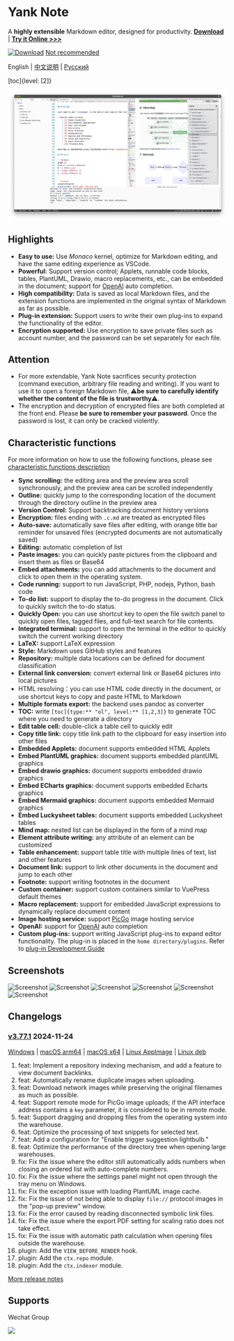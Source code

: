 # Yank Note

A **highly extensible** Markdown editor, designed for productivity. **[Download](https://github.com/purocean/yn/releases)** | **[Try it Online >>>](https://demo.yank-note.com/)**

[![Download](./help/mas_en.svg?.inline)](https://apps.apple.com/cn/app/yank-note/id1551528618) [Not recommended](https://github.com/purocean/yn/issues/65#issuecomment-1065799677)

English | [中文说明](./README_ZH-CN.md) | [Русский](./README_RU.md)

[toc]{level: [2]}

![Screenshot](./help/1.png)

## Highlights

- **Easy to use:** Use *Monaco* kernel, optimize for Markdown editing, and have the same editing experience as VSCode.
- **Powerful:** Support version control; Applets, runnable code blocks, tables, PlantUML, Drawio, macro replacements, etc., can be embedded in the document; support for [OpenAI](https://openai.com) auto completion.
- **High compatibility:** Data is saved as local Markdown files, and the extension functions are implemented in the original syntax of Markdown as far as possible.
- **Plug-in extension:** Support users to write their own plug-ins to expand the functionality of the editor.
- **Encryption supported:** Use encryption to save private files such as account number, and the password can be set separately for each file.

## Attention

- For more extendable, Yank Note sacrifices security protection (command execution, arbitrary file reading and writing). If you want to use it to open a foreign Markdown file, ⚠️**be sure to carefully identify whether the content of the file is trustworthy**⚠️.
- The encryption and decryption of encrypted files are both completed at the front end. Please **be sure to remember your password**. Once the password is lost, it can only be cracked violently.

## Characteristic functions

For more information on how to use the following functions, please see [characteristic functions description](./help/FEATURES.md)

- **Sync scrolling:** the editing area and the preview area scroll synchronously, and the preview area can be scrolled independently
- **Outline:** quickly jump to the corresponding location of the document through the directory outline in the preview area
- **Version Control:** Support backtracking document history versions
- **Encryption:** files ending with `.c.md` are treated as encrypted files
- **Auto-save:** automatically save files after editing, with orange title bar reminder for unsaved files (encrypted documents are not automatically saved)
- **Editing:** automatic completion of list
- **Paste images:** you can quickly paste pictures from the clipboard and insert them as files or Base64
- **Embed attachments:** you can add attachments to the document and click to open them in the operating system.
- **Code running:** support to run JavaScript, PHP, nodejs, Python, bash code
- **To-do list:** support to display the to-do progress in the document. Click to quickly switch the to-do status.
- **Quickly Open:** you can use shortcut key to open the file switch panel to quickly open files, tagged files, and full-text search for file contents.
- **Integrated terminal:** support to open the terminal in the editor to quickly switch the current working directory
- **LaTeX:** support LaTeX expression
- **Style:** Markdown uses GitHub styles and features
- **Repository:** multiple data locations can be defined for document classification
- **External link conversion:** convert external link or Base64 pictures into local pictures
- HTML resolving：you can use HTML code directly in the document, or use shortcut keys to copy and paste HTML to Markdown
- **Multiple formats export:** the backend uses pandoc as converter
- **TOC:** write `[toc]{type:** "ol", level:** [1,2,3]}` to generate TOC where you need to generate a directory
- **Edit table cell:** double-click a table cell to quickly edit
- **Copy title link:** copy title link path to the clipboard for easy insertion into other files
- **Embedded Applets:** document supports embedded HTML Applets
- **Embed PlantUML graphics:** document supports embedded plantUML graphics
- **Embed drawio graphics:** document supports embedded drawio graphics
- **Embed ECharts graphics:** document supports embedded Echarts graphics
- **Embed Mermaid graphics:** document supports embedded Mermaid graphics
- **Embed Luckysheet tables:** document supports embedded Luckysheet tables
- **Mind map:** nested list can be displayed in the form of a mind map
- **Element attribute writing:** any attribute of an element can be customized
- **Table enhancement:** support table title with multiple lines of text, list and other features
- **Document link:** support to link other documents in the document and jump to each other
- **Footnote:** support writing footnotes in the document
- **Custom container:** support custom containers similar to VuePress default themes
- **Macro replacement:** support for embedded JavaScript expressions to dynamically replace document content
- **Image hosting service:** support [PicGo](https://picgo.github.io/PicGo-Doc/) image hosting service
- **OpenAI:** support for [OpenAI](https://openai.com) auto completion
- **Custom plug-ins:** support writing JavaScript plug-ins to expand editor functionality. The plug-in is placed in the `home directory/plugins`. Refer to [plug-in Development Guide](./help/PLUGIN.md)

## Screenshots

![Screenshot](./help/6.png)
![Screenshot](./help/7.png)
![Screenshot](./help/2.png)
![Screenshot](./help/3.png)
![Screenshot](./help/4.png)
![Screenshot](./help/5.png)

## Changelogs

### [v3.77.1](https://github.com/purocean/yn/releases/tag/v3.77.1) 2024-11-24

[Windows](https://github.com/purocean/yn/releases/download/v3.77.1/Yank-Note-win-x64-3.77.1.exe) | [macOS arm64](https://github.com/purocean/yn/releases/download/v3.77.1/Yank-Note-mac-arm64-3.77.1.dmg) | [macOS x64](https://github.com/purocean/yn/releases/download/v3.77.1/Yank-Note-mac-x64-3.77.1.dmg) | [Linux AppImage](https://github.com/purocean/yn/releases/download/v3.77.1/Yank-Note-linux-x86_64-3.77.1.AppImage) | [Linux deb](https://github.com/purocean/yn/releases/download/v3.77.1/Yank-Note-linux-amd64-3.77.1.deb)

1. feat: Implement a repository indexing mechanism, and add a feature to view document backlinks.
2. feat: Automatically rename duplicate images when uploading.
3. feat: Download network images while preserving the original filenames as much as possible.
4. feat: Support remote mode for PicGo image uploads; if the API interface address contains a `key` parameter, it is considered to be in remote mode.
5. feat: Support dragging and dropping files from the operating system into the warehouse.
6. feat: Optimize the processing of text snippets for selected text.
7. feat: Add a configuration for "Enable trigger suggestion lightbulb."
8. feat: Optimize the performance of the directory tree when opening large warehouses.
9. fix: Fix the issue where the editor still automatically adds numbers when closing an ordered list with auto-complete numbers.
10. fix: Fix the issue where the settings panel might not open through the tray menu on Windows.
11. fix: Fix the exception issue with loading PlantUML image cache.
12. fix: Fix the issue of not being able to display `file://` protocol images in the "pop-up preview" window.
13. fix: Fix the error caused by reading disconnected symbolic link files.
14. fix: Fix the issue where the export PDF setting for scaling ratio does not take effect.
15. fix: Fix the issue with automatic path calculation when opening files outside the warehouse.
16. plugin: Add the `VIEW_BEFORE_RENDER` hook.
17. plugin: Add the `ctx.repo` module.
18. plugin: Add the `ctx.indexer` module.

[More release notes](https://github.com/purocean/yn/releases)

## Supports

Wechat Group

<img src="./help/qrcode-wechat.jpg?.inline" width="150">
